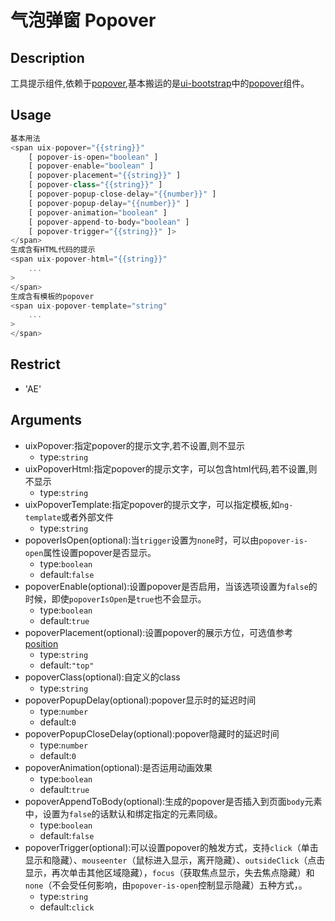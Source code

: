 # 气泡弹窗 Popover
## Description
工具提示组件,依赖于<a ui-sref="app.api.popover" href="../../popover/docs/readme.md">popover</a>,基本搬运的是[ui-bootstrap](https://github.com/angular-ui/bootstrap)中的[popover](https://github.com/angular-ui/bootstrap/tree/1.0.0/src/popover)组件。

## Usage

``` javascript
基本用法
<span uix-popover="{{string}}"
    [ popover-is-open="boolean" ]
    [ popover-enable="boolean" ]
    [ popover-placement="{{string}}" ]
    [ popover-class="{{string}}" ]
    [ popover-popup-close-delay="{{number}}" ]
    [ popover-popup-delay="{{number}}" ]
    [ popover-animation="boolean" ]
    [ popover-append-to-body="boolean" ]
    [ popover-trigger="{{string}}" ]>
</span>
生成含有HTML代码的提示
<span uix-popover-html="{{string}}"
	...
>
</span>
生成含有模板的popover
<span uix-popover-template="string"
	...
>
</span>
```
## Restrict
- 'AE'

## Arguments

- uixPopover:指定popover的提示文字,若不设置,则不显示
    - type:`string`
- uixPopoverHtml:指定popover的提示文字，可以包含html代码,若不设置,则不显示
    - type:`string`
- uixPopoverTemplate:指定popover的提示文字，可以指定模板,如`ng-template`或者外部文件
    - type:`string`
- popoverIsOpen(optional):当`trigger`设置为`none`时，可以由`popover-is-open`属性设置popover是否显示。
    - type:`boolean`
    - default:`false`
- popoverEnable(optional):设置popover是否启用，当该选项设置为`false`的时候，即使`popoverIsOpen`是`true`也不会显示。
    - type:`boolean`
    - default:`true`
- popoverPlacement(optional):设置popover的展示方位，可选值参考<a ui-sref="app.api.position" href="../../position/docs/readme.md">position</a>
	- type:`string`
	- default:`"top"`
- popoverClass(optional):自定义的class
	- type:`string`
- popoverPopupDelay(optional):popover显示时的延迟时间
	- type:`number`
	- default:`0`
- popoverPopupCloseDelay(optional):popover隐藏时的延迟时间
	- type:`number`
	- default:`0`
- popoverAnimation(optional):是否运用动画效果
	- type:`boolean`
	- default:`true`
- popoverAppendToBody(optional):生成的popover是否插入到页面`body`元素中，设置为`false`的话默认和绑定指定的元素同级。
	- type:`boolean`
	- default:`false`
- popoverTrigger(optional):可以设置popover的触发方式，支持`click`（单击显示和隐藏）、`mouseenter`（鼠标进入显示，离开隐藏）、`outsideClick`（点击显示，再次单击其他区域隐藏），`focus`（获取焦点显示，失去焦点隐藏）和`none`（不会受任何影响，由`popover-is-open`控制显示隐藏）五种方式，。
    - type:`string`
    - default:`click`